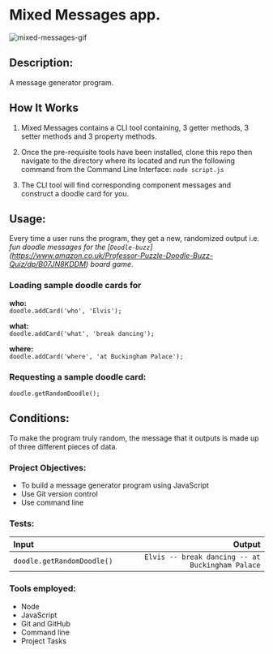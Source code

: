 # Mixed Messages app. 
![mixed-messages-gif](https://user-images.githubusercontent.com/33905131/121607788-93bc9d80-ca48-11eb-83e6-f86af6abc016.gif)


## Description:
A message generator program. 

## How It Works
1. Mixed Messages contains a CLI tool containing, 3 getter methods, 3 setter methods and 3 property methods.

2. Once the pre-requisite tools have been installed, clone this repo then navigate to the directory where its located and run the following command from the Command Line Interface: `node script.js`

3. The CLI tool will find corresponding component messages and construct a doodle card for you.

## Usage: 
Every time a user runs the program, they get a new, randomized output i.e. *fun doodle messages for the [`Doodle-buzz`] (https://www.amazon.co.uk/Professor-Puzzle-Doodle-Buzz-Quiz/dp/B07JN8KDDM) board game*. 

### Loading sample doodle cards for <br>
**who:**<br>
`doodle.addCard('who', 'Elvis');`

**what:**<br>
`doodle.addCard('what', 'break dancing');`

**where:**<br>
`doodle.addCard('where', 'at Buckingham Palace');`<br>

### Requesting a sample doodle card: <br>
`doodle.getRandomDoodle();`

## Conditions:
To make the program truly random, the message that it outputs is made up of three different pieces of data. 

### Project Objectives:
+ To build a message generator program using JavaScript
+ Use Git version control
+ Use command line

### Tests:

| Input         | Output       |
| :-----------  | -----------: |
| `doodle.getRandomDoodle()`        | `Elvis -- break dancing -- at Buckingham Palace`      |


### Tools employed:
+ Node
+ JavaScript
+ Git and GitHub
+ Command line
+ Project Tasks



